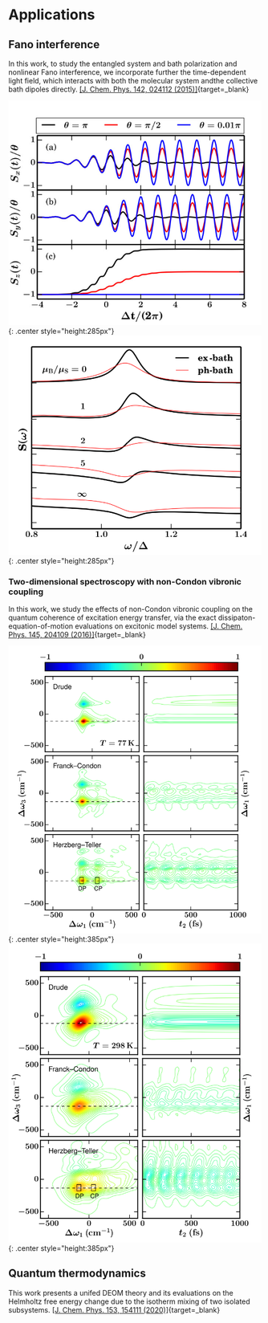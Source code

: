 # Applications

## Fano interference

In this work, to study the entangled system and bath polarization and nonlinear Fano interference, 
we incorporate further the time-dependent light field, which interacts with both the molecular system andthe collective bath dipoles directly. 
[[J. Chem. Phys. 142, 024112 (2015)]](http://dx.doi.org/10.1063/1.4905494){target=_blank}

![pic](pics/fano2.jpg){: .center style="height:285px"}
![pic](pics/fano.png){: .center style="height:285px"}

### Two-dimensional spectroscopy with non-Condon vibronic coupling

In this work, we study the effects of non-Condon vibronic coupling on the quantum coherence
of excitation energy transfer, via the exact dissipaton-equation-of-motion evaluations on excitonic
model systems.
[[J. Chem. Phys. 145, 204109 (2016)]](http://dx.doi.org/10.1063/1.4968031){target=_blank}

![pic](pics/1.png){: .center style="height:385px"}
![pic](pics/12.png){: .center style="height:385px"}

## Quantum thermodynamics

This work presents a unifed DEOM theory and its evaluations on the Helmholtz free energy change due
to the isotherm mixing of two isolated subsystems.
[[J. Chem. Phys. 153, 154111 (2020)]](http://dx.doi.org/10.1063/5.0021203){target=_blank}
